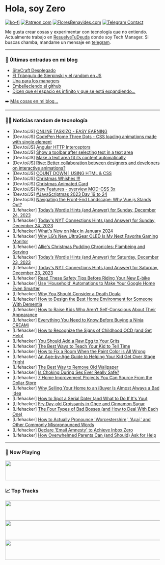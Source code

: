 # Hola, soy Zero

[![ko-fi](https://ko-fi.com/img/githubbutton_sm.svg)](https://ko-fi.com/J3J4N0LUK)
[![Patreon.com](https://img.shields.io/endpoint.svg?url=https%3A%2F%2Fshieldsio-patreon.vercel.app%2Fapi%3Fusername%3Dzerodragon%26type%3Dpatrons&style=for-the-badge)](https://patreon.com/zerodragon)
[![FloresBenavides.com](https://img.shields.io/website?down_message=oops&label=MiBlog&style=for-the-badge&up_message=online&url=https%3A%2F%2Ffloresbenavides.com)](https://floresbenavides.com)
[![Telegram Contact](https://img.shields.io/badge/escr%C3%ADbeme-ZeroDragon-%2326A5E4?style=for-the-badge&logo=telegram)](https://t.me/zerodragon)

Me gusta crear cosas y experimentar con tecnología que no entiendo.
Actualmente trabajo en [ResuelveTuDeuda](http://github.com/resuelve) donde soy Tech Manager.
Si buscas chamba, mandame un mensaje en [telegram](https://t.me/zerodragon).

---

### 📕 Últimas entradas en mi blog
<!-- BLOG-POST-LIST:START -->
- [SiteCraft Desplegado](https://floresbenavides.com/sitecraft-desplegado/)
- [El Triángulo de Sierpinski y el random en JS](https://floresbenavides.com/el-triangulo-de-sierpinski-y-el-random-en-js/)
- [Una para los managers](https://floresbenavides.com/una-para-los-managers/)
- [Embelleciendo el github](https://floresbenavides.com/embelleciendo-el-github/)
- [Dicen que el espacio es infinito y que se está expandiendo…](https://floresbenavides.com/dicen-que-el-espacio-es-infinito-y-que-se-esta-expandiendo/)
<!-- BLOG-POST-LIST:END -->

➡️ [Más cosas en mi blog...](https://floresbenavides.com)

---

### 👨‍💻 Noticias random de tecnología
<!-- TECH-POSTS:START -->
- [Dev.to/JS] [ONLINE TASKIZO - EASY EARNING](https://dev.to/onlinetaskizo/online-taskizo-easy-earning-dj0)
- [Dev.to/JS] [CodePen Home Three Dots - CSS loading animations made with single element](https://dev.to/sureshnarayanan/codepen-home-three-dots-css-loading-animations-made-with-single-element-53li)
- [Dev.to/JS] [Angular HTTP Interceptors](https://dev.to/godinhojoao/angular-http-interceptors-3nfe)
- [Dev.to/JS] [Show a toolbar after selecting text in a text area](https://dev.to/phuocng/show-a-toolbar-after-selecting-text-in-a-text-area-11c7)
- [Dev.to/JS] [Make a text area fit its content automatically](https://dev.to/phuocng/make-a-text-area-fit-its-content-automatically-5ke)
- [Dev.to/JS] [Rive: Better collaboration between designers and developers on interactive animations?](https://dev.to/mandrasch/rive-better-collaboration-between-designers-and-developers-on-interactive-animations-8em)
- [Dev.to/JS] [COUNT DOWN | USING HTML &amp; CSS](https://dev.to/sureshnarayanan/count-down-using-html-css-55l)
- [Dev.to/JS] [Christmas Whishes !!!](https://dev.to/sureshnarayanan/christmas-whishes--4gpl)
- [Dev.to/JS] [Christmas Animated Card](https://dev.to/sureshnarayanan/christmas-animated-card-2mp9)
- [Dev.to/JS] [New Features - overview MOD-CSS 3x](https://dev.to/dev_geos/new-features-overview-mod-css-3x-1dlm)
- [Dev.to/JS] [#JavaScriptmas 2023 Day 19 to 24](https://dev.to/aishwaryamali24/javascriptmas-2023-day-19-to-24-183)
- [Dev.to/JS] [Navigating the Front-End Landscape: Why Vue.js Stands Out?](https://dev.to/ymir/navigating-the-front-end-landscape-why-vuejs-stands-out-11mc)
- [Lifehacker] [Today’s Wordle Hints &lpar;and Answer&rpar; for Sunday, December 24, 2023](https://lifehacker.com/entertainment/wordle-answer-today-december-24-2023)
- [Lifehacker] [Today&#39;s NYT Connections Hints &lpar;and Answer&rpar; for Sunday, December 24, 2023](https://lifehacker.com/entertainment/nyt-connections-answer-today-december-24-2023)
- [Lifehacker] [What&#39;s New on Max in January 2024](https://lifehacker.com/entertainment/whats-new-on-max-in-january-2024)
- [Lifehacker] [Why LG’s New UltraGear OLED Is My Next Favorite Gaming Monitor](https://lifehacker.com/tech/lg-new-ultragear-oled-monitor)
- [Lifehacker] [Allie&#39;s Christmas Pudding Chronicles: Flambéing and Serving](https://lifehacker.com/food-drink/christmas-pudding-recipe-step-six)
- [Lifehacker] [Today’s Wordle Hints &lpar;and Answer&rpar; for Saturday, December 23, 2023](https://lifehacker.com/entertainment/wordle-answer-today-december-23-2023)
- [Lifehacker] [Today&#39;s NYT Connections Hints &lpar;and Answer&rpar; for Saturday, December 23, 2023](https://lifehacker.com/entertainment/nyt-connections-answer-today-december-23-2023)
- [Lifehacker] [Read These Safety Tips Before Riding Your New E-bike](https://lifehacker.com/health/safety-tips-for-e-bikes)
- [Lifehacker] [Use ‘Household’ Automations to Make Your Google Home Even Smarter](https://lifehacker.com/tech/google-home-automations-household-and-personal-routines)
- [Lifehacker] [Why You Should Consider a Death Doula](https://lifehacker.com/what-does-a-death-doula-do)
- [Lifehacker] [How to Design the Best Home Environment for Someone With Dementia](https://lifehacker.com/home-design-for-someone-with-dementia)
- [Lifehacker] [How to Raise Kids Who Aren’t Self-Conscious About Their Appearance](https://lifehacker.com/how-to-raise-kids-who-are-not-self-conscious-about-appearance)
- [Lifehacker] [Everything You Need to Know Before Buying a Ninja CREAMi](https://lifehacker.com/everything-to-know-before-buying-a-ninja-creami)
- [Lifehacker] [How to Recognize the Signs of Childhood OCD &lpar;and Get Help&rpar;](https://lifehacker.com/how-to-recognize-the-signs-of-childhood-ocd)
- [Lifehacker] [You Should Add a Raw Egg to Your Grits](https://lifehacker.com/add-a-raw-egg-to-grits)
- [Lifehacker] [The Best Ways to Teach Your Kid to Tell Time](https://lifehacker.com/how-to-teach-your-kid-to-tell-time)
- [Lifehacker] [How to Fix a Room When the Paint Color is All Wrong](https://lifehacker.com/how-to-fix-a-room-when-the-paint-color-is-all-wrong)
- [Lifehacker] [An Age-by-Age Guide to Helping Your Kid Get Over Stage Fright](https://lifehacker.com/age-by-age-guide-to-helping-kids-overcome-stage-fright)
- [Lifehacker] [The Best Way to Remove Old Wallpaper](https://lifehacker.com/how-to-remove-old-wallpaper)
- [Lifehacker] [Is Choking During Sex Ever Really Safe?](https://lifehacker.com/is-choking-during-sex-safe)
- [Lifehacker] [7 Home Improvement Projects You Can Source From the Dollar Store](https://lifehacker.com/home-improvement-projects-you-can-source-from-the-dollar-store)
- [Lifehacker] [Why Selling Your Home to an iBuyer Is Almost Always a Bad Idea](https://lifehacker.com/selling-your-home-to-an-ibuyer-is-almost-always-a-bad-idea)
- [Lifehacker] [How to Spot a Serial Dater &lpar;and What to Do If It&#39;s You&rpar;](https://lifehacker.com/how-to-spot-a-serial-dater)
- [Lifehacker] [Fry Day-old Croissants in Ghee and Cinnamon Sugar](https://lifehacker.com/croissant-cinnamon-toast-recipe)
- [Lifehacker] [The Four Types of Bad Bosses &lpar;and How to Deal With Each One&rpar;](https://lifehacker.com/four-types-of-bad-bosses)
- [Lifehacker] [How to Actually Pronounce &#39;Worcestershire,&#39; &#39;Açaí,&#39; and Other Commonly Mispronounced Words](https://lifehacker.com/how-to-pronounce-worcestershire)
- [Lifehacker] [Declare &#39;Email Amnesty&#39; to Achieve Inbox Zero](https://lifehacker.com/achieve-inbox-zero)
- [Lifehacker] [How Overwhelmed Parents Can &lpar;and Should&rpar; Ask for Help](https://lifehacker.com/how-overwhelmed-parents-can-ask-for-help)<!-- TECH-POSTS:END -->

---

### 🎵 Now Playing
<a href="https://spotify-now-playing-dun.vercel.app/now-playing?open"><img src="https://spotify-now-playing-dun.vercel.app/now-playing" width="540" height="64"></a>

### 📈 Top Tracks
<a href="https://spotify-now-playing-dun.vercel.app/top-tracks?i=1&open"><img src="https://spotify-now-playing-dun.vercel.app/top-tracks?i=1" width="540" height="64"></a>
<a href="https://spotify-now-playing-dun.vercel.app/top-tracks?i=2&open"><img src="https://spotify-now-playing-dun.vercel.app/top-tracks?i=2" width="540" height="64"></a>
<a href="https://spotify-now-playing-dun.vercel.app/top-tracks?i=3&open"><img src="https://spotify-now-playing-dun.vercel.app/top-tracks?i=3" width="540" height="64"></a>
